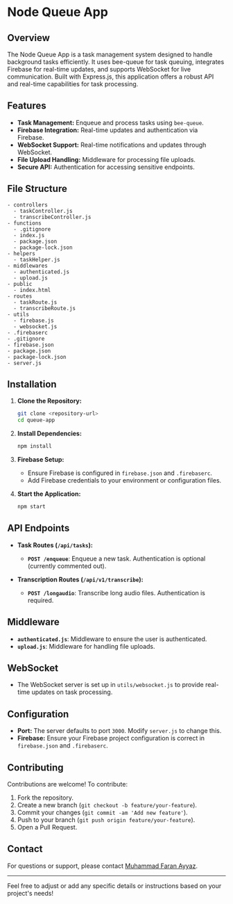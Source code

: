 # Node Queue App

## Overview

The Node Queue App is a task management system designed to handle background tasks efficiently. It uses bee-queue for task queuing, integrates Firebase for real-time updates, and supports WebSocket for live communication. Built with Express.js, this application offers a robust API and real-time capabilities for task processing.

## Features

- **Task Management:** Enqueue and process tasks using `bee-queue`.
- **Firebase Integration:** Real-time updates and authentication via Firebase.
- **WebSocket Support:** Real-time notifications and updates through WebSocket.
- **File Upload Handling:** Middleware for processing file uploads.
- **Secure API:** Authentication for accessing sensitive endpoints.

## File Structure

```
- controllers
  - taskController.js
  - transcribeController.js
- functions
  - .gitignore
  - index.js
  - package.json
  - package-lock.json
- helpers
  - taskHelper.js
- middlewares
  - authenticated.js
  - upload.js
- public
  - index.html
- routes
  - taskRoute.js
  - transcribeRoute.js
- utils
  - firebase.js
  - websocket.js
- .firebaserc
- .gitignore
- firebase.json
- package.json
- package-lock.json
- server.js
```

## Installation

1. **Clone the Repository:**
    ```bash
    git clone <repository-url>
    cd queue-app
    ```

2. **Install Dependencies:**
    ```bash
    npm install
    ```

3. **Firebase Setup:**
    - Ensure Firebase is configured in `firebase.json` and `.firebaserc`.
    - Add Firebase credentials to your environment or configuration files.

4. **Start the Application:**
    ```bash
    npm start
    ```

## API Endpoints

- **Task Routes (`/api/tasks`):**
  - **`POST /enqueue`**: Enqueue a new task. Authentication is optional (currently commented out).

- **Transcription Routes (`/api/v1/transcribe`):**
  - **`POST /longaudio`**: Transcribe long audio files. Authentication is required.

## Middleware

- **`authenticated.js`**: Middleware to ensure the user is authenticated.
- **`upload.js`**: Middleware for handling file uploads.

## WebSocket

- The WebSocket server is set up in `utils/websocket.js` to provide real-time updates on task processing.

## Configuration

- **Port:** The server defaults to port `3000`. Modify `server.js` to change this.
- **Firebase:** Ensure your Firebase project configuration is correct in `firebase.json` and `.firebaserc`.

## Contributing

Contributions are welcome! To contribute:

1. Fork the repository.
2. Create a new branch (`git checkout -b feature/your-feature`).
3. Commit your changes (`git commit -am 'Add new feature'`).
4. Push to your branch (`git push origin feature/your-feature`).
5. Open a Pull Request.

## Contact

For questions or support, please contact [Muhammad Faran Ayyaz](mailto:faraan.dev@gmail.com).

---

Feel free to adjust or add any specific details or instructions based on your project's needs!
